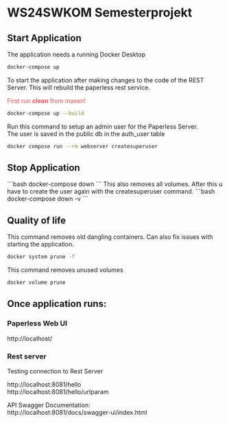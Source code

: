 <h1>WS24SWKOM Semesterprojekt</h1>

<h2>Start Application</h2>

The application needs a running Docker Desktop
```bash
docker-compose up
```

To start the application after making changes to the code of the REST Server. 
This will rebuild the paperless rest service. 

<span style="color:rgba(255,0,0,0.7)"> First run **clean** from maven! </span>

```bash
docker-compose up --build
```
Run this command to setup an admin user for the Paperless Server. \
The user is saved in the public db in the auth_user table
```bash
docker compose run --rm webserver createsuperuser
```
<h2>Stop Application</h2>
```bash
docker-compose down
```
This also removes all volumes. After this u have to create the user again with the createsuperuser command. 
```bash
docker-compose down -v
```
<h2>Quality of life</h2>
This command removes old dangling containers. Can also fix issues with starting the application.

 ```bash
docker system prune -f
```
This command removes unused volumes

 ```bash
docker volume prune
```
<h2>Once application runs:</h2>

<h3>Paperless Web UI</h3>

http://localhost/

<h3>Rest server</h3>
Testing connection to Rest Server

http://localhost:8081/hello \
http://localhost:8081/hello/urlparam

API Swagger Documentation: \
http://localhost:8081/docs/swagger-ui/index.html

